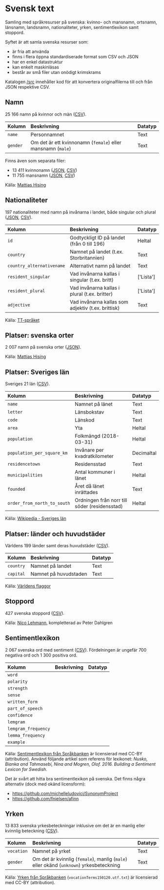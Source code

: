 # Svensk text

Samling med språkresurser på svenska: kvinno- och mansnamn, ortsnamn, länsnamn, landsnamn, nationaliteter, yrken, sentimentlexikon samt stoppord.

Syftet är att samla svenska resurser som:

- är fria att använda
- finns i flera öppna standardiserade format som CSV och JSON
- har en enkel datastruktur
- kan enkelt maskinläsas
- består av små filer utan onödigt krimskrams

Katalogen [/src](/src) innehåller kod för att konvertera originalfilerna till och från JSON respektive CSV.

## Namn

25 166 namn på kvinnor och män ([CSV](namn/namn.csv)).

Kolumn | Beskrivning | Datatyp
:------- | :----------  | :----------
`name` | Personnamnet  | Text
`gender` | Om det är ett kvinnonamn (`female`) eller mansnamn (`male`) | Text

Finns även som separata filer:

- 13 411 kvinnonamn ([JSON](namn/kvinnonamn.json), [CSV](namn/kvinnonamn.csv))
- 11 755 mansnamn ([JSON](namn/mansnamn.json), [CSV](namn/mansnamn.csv))

<!--
```py
# Importera i Python med pandas.
import pandas as pd
df_kvinnonamn = pd.read_json("https://raw.githubusercontent.com/peterdalle/svensktext/master/namn/kvinnonamn.json")
df_mansnamn = pd.read_json("https://raw.githubusercontent.com/peterdalle/svensktext/master/namn/mansnamn.json")
df_namn = pd.read_csv("https://raw.githubusercontent.com/peterdalle/svensktext/master/namn/namn.csv", sep=",", header=2)```

```py
# Importera i R.
df_kvinnonamn = read.csv("https://raw.githubusercontent.com/peterdalle/svensktext/master/namn/kvinnonamn.csv", sep=";")df_mansnamn = read.csv("https://raw.githubusercontent.com/peterdalle/svensktext/master/namn/mansnamn.csv", sep=";")
df_namn = read.csv("https://raw.githubusercontent.com/peterdalle/svensktext/master/namn/namn.csv", sep=";")```
-->

Källa: [Mattias Hising](https://github.com/hising/svensk-data)

## Nationaliteter

197 nationaliteter med namn på invånarna i landet, både singular och plural ([JSON](nationaliteter/nationaliteter.json), [CSV](nationaliteter/nationaliteter.csv)).

Kolumn | Beskrivning | Datatyp
:------- | :----------  | :----------
`id` | Godtyckligt ID på landet (från 0 till 196)  | Heltal
`country` | Namnet på landet (t.ex. Storbritannien) | Text
`country_alternativename` | Alternativt namn på landet | Text
`resident_singular` | Vad invånarna kallas i singular (t.ex. britt) | ['Lista']
`resident_plural` | Vad invånarna kallas i plural (t.ex. britter) | ['Lista']
`adjective` | Vad invånarna kallas som adjektiv (t.ex. brittisk) | Text

Källa: [TT-språket](https://tt.se/tt-spraket/ord-och-begrepp/internationellt/stat-och-nationalitet/)

## Platser: svenska orter

2 007 namn på svenska orter ([JSON](platser/ortsnamn.json)).

Källa: [Mattias Hising](https://github.com/hising/svensk-data)

## Platser: Sveriges län

Sveriges 21 län ([CSV](platser/lan.csv)).

Kolumn | Beskrivning | Datatyp
:------- | :----------  | :----------
`name` | Namnet på länet | Text
`letter` | Länsbokstav | Text
`code` | Länskod | Text
`area` | Yta | Heltal
`population` | Folkmängd (2018-03-31) | Heltal
`population_per_square_km` | Invånare per kvadratkilometer | Decimaltal
`residencetown` | Residensstad | Text
`municipalities` | Antal kommuner i länet | Heltal
`founded ` | Året då länet inrättades | Text
`order_from_north_to_south` | Ordningen från norr till söder (residensstad) | Heltal

Källa: [Wikipedia - Sveriges län](https://sv.wikipedia.org/wiki/Sveriges_l%C3%A4n#Lista_%C3%B6ver_Sveriges_l%C3%A4n)

## Platser: länder och huvudstäder

Världens 199 länder samt deras huvudstäder ([CSV](platser/lander.csv)).

Kolumn | Beskrivning | Datatyp
:------- | :----------  | :----------
 `country` | Namnet på landet | Text
 `capital` | Namnet på huvudstaden | Text

Källa: [Världens flaggor](http://www.flaggorvarlden.se/lista)

## Stoppord

427 svenska stoppord ([CSV](stoppord/stoppord.csv)).

Källa: [Nico Lehmann](https://github.com/ekorn/Keywords/tree/master/stopwords), kompletterad av Peter Dahlgren

## Sentimentlexikon

2 067 svenska ord med sentiment ([CSV](sentiment/sentimentlex.csv)). Fördelningen är ungefär 700 negativa ord och 1 300 positiva ord.

Kolumn | Beskrivning | Datatyp
:------- | :----------  | :----------
`word` | |
`polarity` | |
`strength` | |
`sense` | |
`written_form` | |
`part_of_speech` | |
`confidence` | |
`lemgram` | |
`lemgram_frequency` | |
`lemma_frequency` | |
`example` | |

Källa: [Sentimentlexikon från Språkbanken](<https://spraakbanken.gu.se/swe/resurs/sentimentlex>) är licensierad med CC-BY (attribution). Använd följande artikel som referens för lexikonet: *Nusko, Bianka and Tahmasebi, Nina and Mogren, Olof. 2016. Building a Sentiment Lexicon for Swedish*.

Det är svårt att hitta bra sentimentlexikon på svenska. Det finns några alternativ (dock med okänd licensform):

- https://github.com/michelleludovici/SynonymProject
- https://github.com/fnielsen/afinn

## Yrken

13 833 svenska yrkesbeteckningar inklusive om det är en manlig eller kvinnlig beteckning ([CSV](yrken/vocations.csv)).

Kolumn | Beskrivning | Datatyp
:------- | :----------  | :----------
`vocation` |  Namnet på yrket | Text
`gender` |  Om det är kvinnlig (`female`), manlig (`male`) eller okänd (`unknown`) yrkesbeteckning | Text

Källa: [Yrken från Språkbanken](<https://spraakbanken.gu.se/swe/resurs/vocation-list>) (`vocationTerms150120.utf.txt`) är licensierad med CC-BY (attribution).